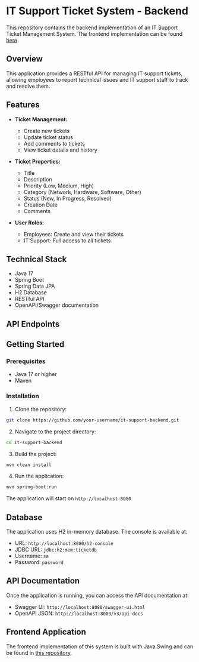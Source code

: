 # IT Support Ticket System - Backend

This repository contains the backend implementation of an IT Support Ticket Management System. The frontend implementation can be found [here](URL_OF_YOUR_FRONTEND_REPO).

## Overview

This application provides a RESTful API for managing IT support tickets, allowing employees to report technical issues and IT support staff to track and resolve them.

## Features

- **Ticket Management:**
  - Create new tickets
  - Update ticket status
  - Add comments to tickets
  - View ticket details and history

- **Ticket Properties:**
  - Title
  - Description
  - Priority (Low, Medium, High)
  - Category (Network, Hardware, Software, Other)
  - Status (New, In Progress, Resolved)
  - Creation Date
  - Comments

- **User Roles:**
  - Employees: Create and view their tickets
  - IT Support: Full access to all tickets

## Technical Stack

- Java 17
- Spring Boot
- Spring Data JPA
- H2 Database
- RESTful API
- OpenAPI/Swagger documentation

## API Endpoints

## Getting Started

### Prerequisites

- Java 17 or higher
- Maven

### Installation

1. Clone the repository:
```bash
git clone https://github.com/your-username/it-support-backend.git
```

2. Navigate to the project directory:
```bash
cd it-support-backend
```

3. Build the project:
```bash
mvn clean install
```

4. Run the application:
```bash
mvn spring-boot:run
```

The application will start on `http://localhost:8080`

## Database

The application uses H2 in-memory database. The console is available at:
- URL: `http://localhost:8080/h2-console`
- JDBC URL: `jdbc:h2:mem:ticketdb`
- Username: `sa`
- Password: `password`

## API Documentation

Once the application is running, you can access the API documentation at:
- Swagger UI: `http://localhost:8080/swagger-ui.html`
- OpenAPI JSON: `http://localhost:8080/v3/api-docs`

## Frontend Application

The frontend implementation of this system is built with Java Swing and can be found in [this repository](URL_OF_YOUR_FRONTEND_REPO).
